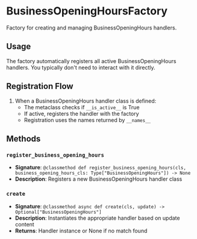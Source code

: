 # BusinessOpeningHoursFactory

Factory for creating and managing BusinessOpeningHours handlers.

## Usage

The factory automatically registers all active BusinessOpeningHours handlers. 
You typically don't need to interact with it directly.

## Registration Flow

1. When a BusinessOpeningHours handler class is defined:
   - The metaclass checks if `__is_active__` is True
   - If active, registers the handler with the factory
   - Registration uses the names returned by `__names__`

## Methods

### `register_business_opening_hours`
- **Signature**: `@classmethod def register_business_opening_hours(cls, business_opening_hours_cls: Type["BusinessOpeningHours"]) -> None`
- **Description**: Registers a new BusinessOpeningHours handler class

### `create`
- **Signature**: `@classmethod async def create(cls, update) -> Optional["BusinessOpeningHours"]`
- **Description**: Instantiates the appropriate handler based on update content
- **Returns**: Handler instance or None if no match found
